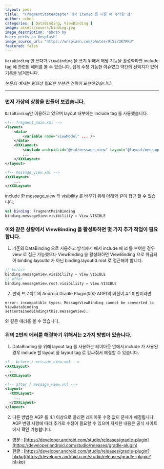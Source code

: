 ```yaml
---
layout: post
title:  "FragmentStateAdapter 에서 itemId 를 다룰 때 주의할 점"
author: uchun
categories: [ DataBinding, ViewBinding ]
image: assets/covers/binding.jpg
image_description: "photo by
henry perks on Unsplash"
image_source_url: "https://unsplash.com/photos/9l53r3K7PKU"
featured: fales
---
```

`DataBinding` 만 쓰다가 `ViewBinding` 을 쓰기 위해서 해당 기능을 활성화하면 include tag 에 관련된 에러를 볼 수 있습니다. 쉽게 수정 가능한 이슈였고 약간의 선택지가 있어 기록을 남겨둡니다.

*본문의 예제는 편의상 필요한 부분만 간략히 표현하였습니다.*

---
### 먼저 가상의 상황을 만들어 보겠습니다.

`DataBinding`만 이용하고 있으며 layout 내부에는 include tag 를 사용했습니다.
```xml
<!-- fragment_main.xml -->
<layout>
	<data>
		<variable name="viewModel" ... />
	</data>
	<XXXLayout>
		<include android:id="@+id/message_view" layout="@layout/message_view" />
		...
	</XXXLayout>
</layout>

<!-- message_view.xml -->
<XXXLayout>
	...
</XXXLayout>
```

include 한 message_view 의 visibility 를 바꾸기 위해 아래와 같이 접근 할 수 있습니다.
```kotlin
val binding: FragmentMainBinding
binding.messageView.visibiliity = View.VISIBLE
```

### 이와 같은 상황에서 ViewBinding 을 활성화하면 몇 가지 추가 작업이 필요합니다.

1. 기존의 DataBinding 으로 사용하고 방식에서 에서 include 에 id 를 부여한 경우 view 로 접근 가능했으나 ViewBinding 을 활성화하면 ViewBinding 으로 취급되어 binding.layoutId 가 아닌 binding.layoutId.root 로 접근해야 합니다.
```kotlin
// before
binding.messageView.visibiliity = View.VISIBLE
// after
binding.messageView.root.visibiliity = View.VISIBLE
```

2. 만약 프로젝트의 Android Gradle Plugin(이하 AGP)의 버전이 4.1 미만이라면
```
error: incompatible types: MessageViewBinding cannot be converted to ViewDataBinding
setContainedBinding(this.messageView);
```
와 같은 에러를 볼 수 있습니다.


### 위의 2번의 에러를 해결하기 위해서는 2가지 방법이 있습니다.

1. DataBinding 을 위해 layout tag 를 사용하는 레이아웃 안에서 include 가 사용된 경우 include 할 layout 을 layout tag 로 감싸줘서 해결할 수 있습니다.
```xml
<!-- before / message_view.xml -->
<XXXLayout>
  ...
</XXXLayout>

<!-- after / message_view.xml -->
<layout>
  <XXXLayout>
    ...
  </XXXLayout>
</layout>
```

2. 다른 방법은 AGP 를 4.1 이상으로 올리면 레이아웃 수정 없이 문제가 해결됩니다. AGP 변경 사항에 따라 추가로 수정이 필요할 수 있으며 자세한 내용은 공식 사이트에서 확인 가능합니다.
  - 영문 : [https://developer.android.com/studio/releases/gradle-plugin](https://developer.android.com/studio/releases/gradle-plugin)
  - 한글 : [https://developer.android.com/studio/releases/gradle-plugin?hl=ko](https://developer.android.com/studio/releases/gradle-plugin?hl=ko)
